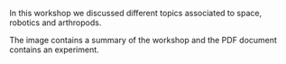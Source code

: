 In this workshop we discussed different topics associated to space, robotics and arthropods. 

The image contains a summary of the workshop and the PDF document contains an experiment. 
